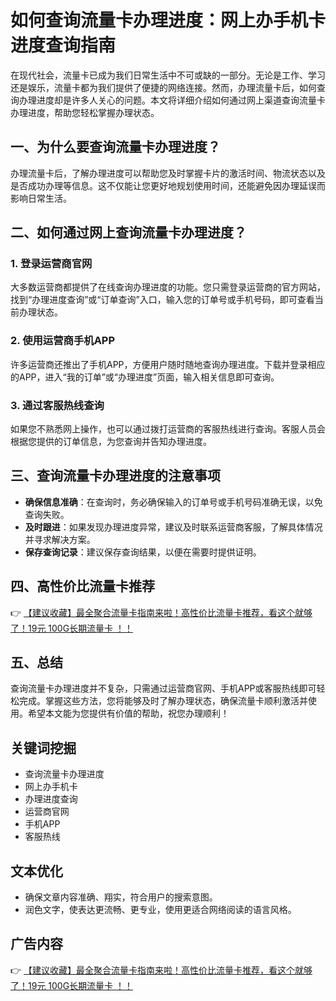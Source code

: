 # 如何查询流量卡办理进度：网上办手机卡进度查询指南

在现代社会，流量卡已成为我们日常生活中不可或缺的一部分。无论是工作、学习还是娱乐，流量卡都为我们提供了便捷的网络连接。然而，办理流量卡后，如何查询办理进度却是许多人关心的问题。本文将详细介绍如何通过网上渠道查询流量卡办理进度，帮助您轻松掌握办理状态。

## 一、为什么要查询流量卡办理进度？

办理流量卡后，了解办理进度可以帮助您及时掌握卡片的激活时间、物流状态以及是否成功办理等信息。这不仅能让您更好地规划使用时间，还能避免因办理延误而影响日常生活。

## 二、如何通过网上查询流量卡办理进度？

### 1. 登录运营商官网

大多数运营商都提供了在线查询办理进度的功能。您只需登录运营商的官方网站，找到“办理进度查询”或“订单查询”入口，输入您的订单号或手机号码，即可查看当前办理状态。

### 2. 使用运营商手机APP

许多运营商还推出了手机APP，方便用户随时随地查询办理进度。下载并登录相应的APP，进入“我的订单”或“办理进度”页面，输入相关信息即可查询。

### 3. 通过客服热线查询

如果您不熟悉网上操作，也可以通过拨打运营商的客服热线进行查询。客服人员会根据您提供的订单信息，为您查询并告知办理进度。

## 三、查询流量卡办理进度的注意事项

- **确保信息准确**：在查询时，务必确保输入的订单号或手机号码准确无误，以免查询失败。
- **及时跟进**：如果发现办理进度异常，建议及时联系运营商客服，了解具体情况并寻求解决方案。
- **保存查询记录**：建议保存查询结果，以便在需要时提供证明。

## 四、高性价比流量卡推荐

👉 [【建议收藏】最全聚合流量卡指南来啦！高性价比流量卡推荐，看这个就够了！19元 100G长期流量卡 ！！](https://bit.ly/Liuliangka)

## 五、总结

查询流量卡办理进度并不复杂，只需通过运营商官网、手机APP或客服热线即可轻松完成。掌握这些方法，您将能够及时了解办理状态，确保流量卡顺利激活并使用。希望本文能为您提供有价值的帮助，祝您办理顺利！

## 关键词挖掘
- 查询流量卡办理进度
- 网上办手机卡
- 办理进度查询
- 运营商官网
- 手机APP
- 客服热线

## 文本优化
- 确保文章内容准确、翔实，符合用户的搜索意图。
- 润色文字，使表达更流畅、更专业，使用更适合网络阅读的语言风格。

## 广告内容
👉 [【建议收藏】最全聚合流量卡指南来啦！高性价比流量卡推荐，看这个就够了！19元 100G长期流量卡 ！！](https://bit.ly/Liuliangka)